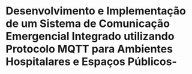 # Desenvolvimento e Implementação de um Sistema de Comunicação Emergencial Integrado utilizando Protocolo MQTT para Ambientes Hospitalares e Espaços Públicos-
